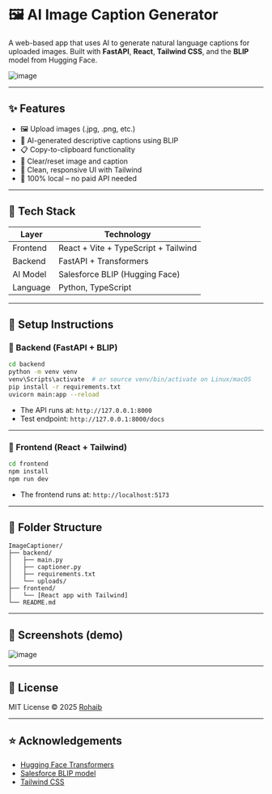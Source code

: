 # 🖼️ AI Image Caption Generator

A web-based app that uses AI to generate natural language captions for uploaded images. Built with **FastAPI**, **React**, **Tailwind CSS**, and the **BLIP** model from Hugging Face.

![image](https://github.com/user-attachments/assets/f824b58d-6060-46cb-bebe-37a9e93ecb51)

---

## ✨ Features

- 🖼 Upload images (.jpg, .png, etc.)
- 🤖 AI-generated descriptive captions using BLIP
- 📋 Copy-to-clipboard functionality
- 🧹 Clear/reset image and caption
- 🎨 Clean, responsive UI with Tailwind
- 💾 100% local – no paid API needed

---

## 🧰 Tech Stack

| Layer      | Technology                          |
|------------|--------------------------------------|
| Frontend   | React + Vite + TypeScript + Tailwind |
| Backend    | FastAPI + Transformers               |
| AI Model   | Salesforce BLIP (Hugging Face)       |
| Language   | Python, TypeScript                   |

---

## 🚀 Setup Instructions

### 🔧 Backend (FastAPI + BLIP)

```bash
cd backend
python -m venv venv
venv\Scripts\activate  # or source venv/bin/activate on Linux/macOS
pip install -r requirements.txt
uvicorn main:app --reload
```

- The API runs at: `http://127.0.0.1:8000`
- Test endpoint: `http://127.0.0.1:8000/docs`

---

### 🎨 Frontend (React + Tailwind)

```bash
cd frontend
npm install
npm run dev
```

- The frontend runs at: `http://localhost:5173`

---

## 📁 Folder Structure

```
ImageCaptioner/
├── backend/
│   ├── main.py
│   ├── captioner.py
│   ├── requirements.txt
│   └── uploads/
├── frontend/
│   └── [React app with Tailwind]
└── README.md
```

---

## 📸 Screenshots (demo)

![image](https://github.com/user-attachments/assets/06b01d3d-d504-470c-a072-4f126c166dab)

---

## 📝 License

MIT License © 2025 [Rohaib](https://github.com/rohaib11)

---

## ⭐ Acknowledgements

- [Hugging Face Transformers](https://huggingface.co/transformers/)
- [Salesforce BLIP model](https://huggingface.co/Salesforce/blip-image-captioning-base)
- [Tailwind CSS](https://tailwindcss.com/)
